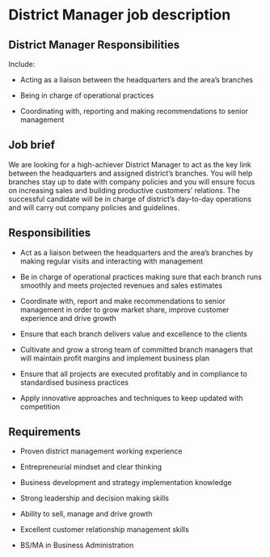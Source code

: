 # District Manager job description


## District Manager Responsibilities

Include:

* Acting as a liaison between the headquarters and the area’s branches

* Being in charge of operational practices

* Coordinating with, reporting and making recommendations to senior management


## Job brief

We are looking for a high-achiever District Manager to act as the key link between the headquarters and assigned district’s branches. You will help branches stay up to date with company policies and you will ensure focus on increasing sales and building productive customers’ relations. The successful candidate will be in charge of district’s day-to-day operations and will carry out company policies and guidelines.


## Responsibilities

* Act as a liaison between the headquarters and the area’s branches by making regular visits and interacting with management

* Be in charge of operational practices making sure that each branch runs smoothly and meets projected revenues and sales estimates

* Coordinate with, report and make recommendations to senior management in order to  grow market share, improve customer experience and drive growth

* Ensure that each branch delivers value and excellence to the clients

* Cultivate and grow a strong team of committed branch managers that will maintain profit margins and implement business plan

* Ensure that all projects are executed profitably and in compliance to standardised business practices

* Apply innovative approaches and techniques to keep updated with competition


## Requirements

* Proven district management working experience

* Entrepreneurial mindset and clear thinking

* Business development and strategy implementation knowledge

* Strong leadership and decision making skills

* Ability to sell, manage and drive growth

* Excellent customer relationship management skills

* BS/MA in Business Administration

